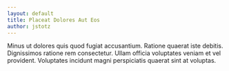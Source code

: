 ```yaml
---
layout: default
title: Placeat Dolores Aut Eos
author: jstotz
---
```


Minus ut dolores quis quod fugiat accusantium. Ratione quaerat iste debitis. Dignissimos ratione rem consectetur. Ullam officia voluptates veniam et vel provident. Voluptates incidunt magni perspiciatis quaerat sint at voluptas.
